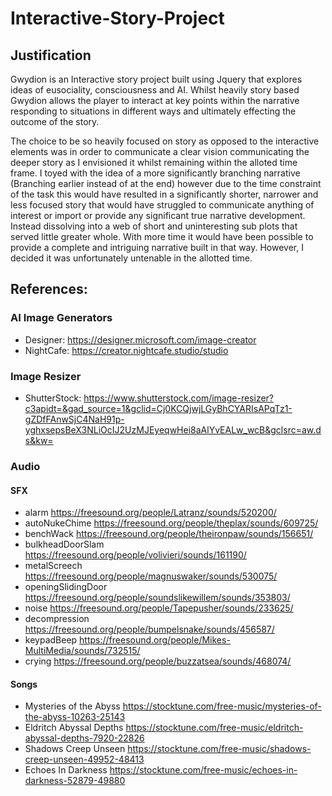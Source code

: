 # Interactive-Story-Project

## Justification

Gwydion is an Interactive story project built using Jquery that explores ideas of eusociality, consciousness and AI. Whilst heavily story based Gwydion allows the player to interact at key points within the narrative responding to situations in different ways and ultimately effecting the outcome of the story.

The choice to be so heavily focused on story as opposed to the interactive elements was in order to communicate a clear vision communicating the deeper story as I envisioned it whilst remaining within the alloted time frame. I toyed with the idea of a more significantly branching narrative (Branching earlier instead of at the end) however due to the time constraint of the task this would have resulted in a significantly shorter, narrower and less focused story that would have struggled to communicate anything of interest or import or provide any significant true narrative development. Instead dissolving into a web of short and uninteresting sub plots that served little greater whole. With more time it would have been possible to provide a complete and intriguing narrative built in that way. However, I decided it was unfortunately untenable in the allotted time.

## References:

### AI Image Generators

-   Designer: https://designer.microsoft.com/image-creator
-   NightCafe: https://creator.nightcafe.studio/studio

### Image Resizer

-   ShutterStock: https://www.shutterstock.com/image-resizer?c3apidt=&gad_source=1&gclid=Cj0KCQjwjLGyBhCYARIsAPqTz1-gZDfFAnwSjC4NaH91p-yghxsepsBeX3NLiOcIJ2UzMJEyeqwHei8aAlYvEALw_wcB&gclsrc=aw.ds&kw=

### Audio

#### SFX

-   alarm https://freesound.org/people/Latranz/sounds/520200/
-   autoNukeChime https://freesound.org/people/theplax/sounds/609725/
-   benchWack https://freesound.org/people/theironpaw/sounds/156651/
-   bulkheadDoorSlam https://freesound.org/people/volivieri/sounds/161190/
-   metalScreech https://freesound.org/people/magnuswaker/sounds/530075/
-   openingSlidingDoor https://freesound.org/people/soundslikewillem/sounds/353803/
-   noise https://freesound.org/people/Tapepusher/sounds/233625/
-   decompression https://freesound.org/people/bumpelsnake/sounds/456587/
-   keypadBeep https://freesound.org/people/Mikes-MultiMedia/sounds/732515/
-   crying https://freesound.org/people/buzzatsea/sounds/468074/

#### Songs

-   Mysteries of the Abyss https://stocktune.com/free-music/mysteries-of-the-abyss-10263-25143
-   Eldritch Abyssal Depths https://stocktune.com/free-music/eldritch-abyssal-depths-7920-22826
-   Shadows Creep Unseen https://stocktune.com/free-music/shadows-creep-unseen-49952-48413
-   Echoes In Darkness https://stocktune.com/free-music/echoes-in-darkness-52879-49880
